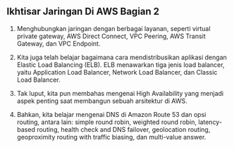 ## Ikhtisar Jaringan Di AWS Bagian 2


1. Menghubungkan jaringan dengan berbagai layanan, seperti virtual private gateway, AWS Direct Connect, VPC Peering, AWS Transit Gateway, dan VPC Endpoint.

2. Kita juga telah belajar bagaimana cara mendistribusikan aplikasi dengan Elastic Load Balancing (ELB). ELB menawarkan tiga jenis load balancer, yaitu Application Load Balancer, Network Load Balancer, dan Classic Load Balancer.

3. Tak luput, kita pun membahas mengenai High Availability yang menjadi aspek penting saat membangun sebuah arsitektur di AWS. 

4. Bahkan, kita belajar mengenai DNS di Amazon Route 53 dan opsi routing, antara lain: simple round robin, weighted round robin, latency-based routing, health check and DNS failover, geolocation routing, geoproximity routing with traffic biasing, dan multi-value answer.